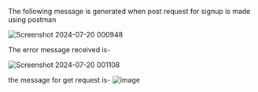 The following message is generated when post request for signup  is made using postman

![Screenshot 2024-07-20 000948](https://github.com/user-attachments/assets/67c8a5f2-17f2-43d9-b328-654589922450)

The error message received is-

![Screenshot 2024-07-20 001108](https://github.com/user-attachments/assets/bb1f0f4b-8948-4566-87d3-dd1d2ffd2d28)

the message for get request is-
![image](https://github.com/user-attachments/assets/ea175517-871c-4e11-b1ce-4eff22223553)
